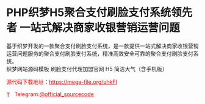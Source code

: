 # PHP织梦H5聚合支付刷脸支付系统领先者 一站式解决商家收银营销运营问题

基于织梦开发的一款聚合支付刷脸支付系统，是一款提供一站式解决商家收银营销运营问题服务的聚合支付刷脸支付系统，精准高效安全可靠的聚合支付刷脸支付系统。<br>织梦网站源码模板 刷脸支付代理加盟官网 H5 简洁大气（含手机版）<br>


<p style="color: red;">源代码下载地址：<a href="https://mega-file.org/uhkFI" style="color: red;">https://mega-file.org/uhkFI</a></p><p style="color: red;"><img src="https://cdn-icons-png.flaticon.com/512/2111/2111646.png" alt="Telegram Icon" style="width: 16px; vertical-align: middle; margin-right: 5px;">Telegram:<a href="https://t.me/official_sourcecode" style="color: red;">@official_sourcecode</a></p>